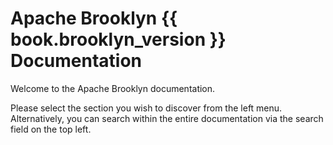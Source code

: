 # Apache Brooklyn {{ book.brooklyn_version }} Documentation

Welcome to the Apache Brooklyn documentation.

Please select the section you wish to discover from the left menu. Alternatively, you can search within the entire documentation via the search field on the top left. 
